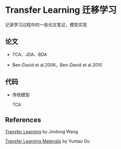 # Transfer Learning 迁移学习

记录学习过程中的一些论文笔记，模型实现



## 论文

+ TCA、JDA、BDA

+ Ben-David et al.2006，Ben-David et al.2010


## 代码

+ 传统模型

  TCA



## References

[Transfer Learning](https://github.com/jindongwang/transferlearning) by Jindong Wang

[Transfer Learning Materials](https://github.com/dududuAA/Transfer-learning-materials) by Yuntao Du

